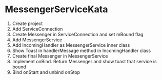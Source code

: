 # MessengerServiceKata
1. Create project
2. Add ServiceConnection
3. Create Messenger in ServiceConnection and set mBound flag
4. Add MessengerService
5. Add IncomingHandler as MessengerService inner class
6. Show Toast in handlerMessage method in IncomingHandler class
7. Create final Messenger in MessengerService
8. Implement onBind. Return Messenger and show toast that service is bound
9. Bind onStart and unbind onStop
